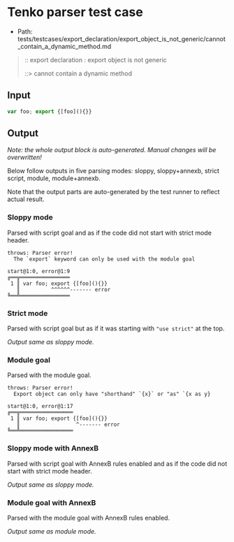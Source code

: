 # Tenko parser test case

- Path: tests/testcases/export_declaration/export_object_is_not_generic/cannot_contain_a_dynamic_method.md

> :: export declaration : export object is not generic
>
> ::> cannot contain a dynamic method

## Input

`````js
var foo; export {[foo](){}}
`````

## Output

_Note: the whole output block is auto-generated. Manual changes will be overwritten!_

Below follow outputs in five parsing modes: sloppy, sloppy+annexb, strict script, module, module+annexb.

Note that the output parts are auto-generated by the test runner to reflect actual result.

### Sloppy mode

Parsed with script goal and as if the code did not start with strict mode header.

`````
throws: Parser error!
  The `export` keyword can only be used with the module goal

start@1:0, error@1:9
╔══╦════════════════
 1 ║ var foo; export {[foo](){}}
   ║          ^^^^^^------- error
╚══╩════════════════

`````

### Strict mode

Parsed with script goal but as if it was starting with `"use strict"` at the top.

_Output same as sloppy mode._

### Module goal

Parsed with the module goal.

`````
throws: Parser error!
  Export object can only have "shorthand" `{x}` or "as" `{x as y}

start@1:0, error@1:17
╔══╦═════════════════
 1 ║ var foo; export {[foo](){}}
   ║                  ^------- error
╚══╩═════════════════

`````

### Sloppy mode with AnnexB

Parsed with script goal with AnnexB rules enabled and as if the code did not start with strict mode header.

_Output same as sloppy mode._

### Module goal with AnnexB

Parsed with the module goal with AnnexB rules enabled.

_Output same as module mode._
